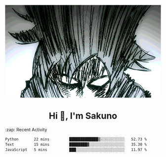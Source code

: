 <body>
<h1 align="center"></h1>
<br>
<div align="center">
<img width="auto" height="300" src="Img/mobFreakoutLonger.gif"/>
</div>
</div>
<h1 align="center">Hi 👋, I'm Sakuno</h1>
:zap: Recent Activity

<!--START_SECTION:waka-->

```txt
Python       22 mins         █████████████▒░░░░░░░░░░░   52.73 %
Text         15 mins         ████████▓░░░░░░░░░░░░░░░░   35.30 %
JavaScript   5 mins          ███░░░░░░░░░░░░░░░░░░░░░░   11.97 %
```

<!--END_SECTION:waka-->
